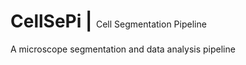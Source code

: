 # **CellSePi** | <span style="font-size:0.5em; font-weight:normal;">Cell Segmentation Pipeline</span>

A microscope segmentation and data analysis pipeline
